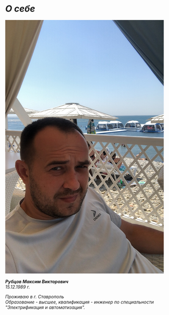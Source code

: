 # ***О себе***

![foto](img/Foto.JPG) 

***Рубцов Максим Викторович***  
*15.12.1989 г.*

*Проживаю в г. Ставрополь*   
*Образование - высшее, квалификация - инженер по специальности "Электрификация и автоматизация".*
